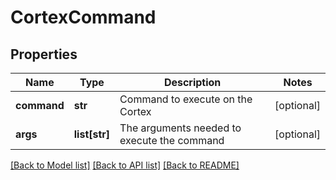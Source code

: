 # CortexCommand

## Properties
Name | Type | Description | Notes
------------ | ------------- | ------------- | -------------
**command** | **str** | Command to execute on the Cortex | [optional] 
**args** | **list[str]** | The arguments needed to execute the command | [optional] 

[[Back to Model list]](../README.md#documentation-for-models) [[Back to API list]](../README.md#documentation-for-api-endpoints) [[Back to README]](../README.md)


